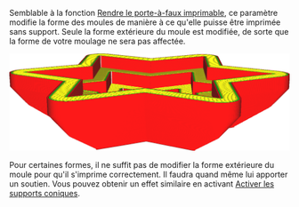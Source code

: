 Semblable à la fonction [Rendre le porte-à-faux imprimable](../experimental/conical_overhang_enabled.md), ce paramètre modifie la forme des moules de manière à ce qu'elle puisse être imprimée sans support. Seule la forme extérieure du moule est modifiée, de sorte que la forme de votre moulage ne sera pas affectée.

![Un angle de 40 degrés permet d'imprimer la face inférieure de ce moule sans avoir besoin de support](../../../articles/images/mold_angle.png)

Pour certaines formes, il ne suffit pas de modifier la forme extérieure du moule pour qu'il s'imprime correctement. Il faudra quand même lui apporter un soutien. Vous pouvez obtenir un effet similaire en activant [Activer les supports coniques](../experimental/support_conical_enabled.md).
